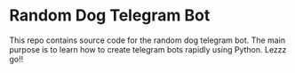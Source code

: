 # Random Dog Telegram Bot 

This repo contains source code for the random dog telegram bot. The main purpose is to learn how to create telegram bots rapidly using Python. Lezzz go!! 